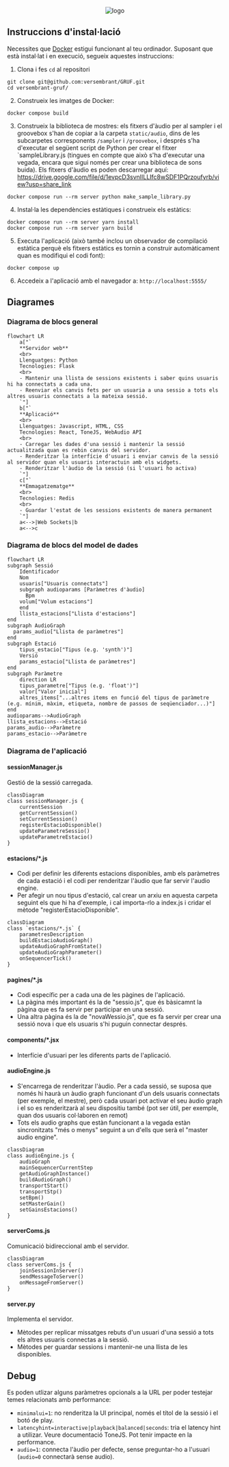 <p align="center">
  <img src="_docs/logo_readme.png" alt="logo">
</p>

## Instruccions d'instal·lació

Necessites que [Docker](https://www.docker.com/products/docker-desktop/) estigui funcionant al teu ordinador. Suposant que està instal·lat i en execució, segueix aquestes instruccions:

1. Clona i fes `cd` al repositori

```shell
git clone git@github.com:versembrant/GRUF.git
cd versembrant-gruf/
```

2. Construeix les imatges de Docker:

```shell
docker compose build
```

3. Construeix la biblioteca de mostres: els fitxers d'àudio per al sampler i el groovebox s'han de copiar a la carpeta `static/audio`, dins de les subcarpetes corresponents `/sampler` i `/groovebox`, i després s'ha d'executar el següent script de Python per crear el fitxer `sampleLibrary.js (tingues en compte que això s'ha d'executar una vegada, encara que sigui només per crear una biblioteca de sons buida). Els fitxers d'àudio es poden descarregar aquí: https://drive.google.com/file/d/1evpcD3svnlILLIfc8wSDF1PQrzoufyrb/view?usp=share_link

```shell
docker compose run --rm server python make_sample_library.py
```

4. Instal·la les dependències estàtiques i construeix els estàtics:

```shell
docker compose run --rm server yarn install
docker compose run --rm server yarn build
```

5. Executa l'aplicació (això també inclou un observador de compilació estàtica perquè els fitxers estàtics es tornin a construir automàticament quan es modifiqui el codi font):

```shell
docker compose up
```

6. Accedeix a l'aplicació amb el navegador a: `http://localhost:5555/`



## Diagrames

### Diagrama de blocs general

```mermaid
flowchart LR
    a["`
    **Servidor web**
    <br>
    Llenguatges: Python
    Tecnologies: Flask
    <br>
    - Mantenir una llista de sessions existents i saber quins usuaris hi ha connectats a cada una.
    - Reenviar els canvis fets per un usuaria a una sessio a tots els altres usuaris connectats a la mateixa sessió.
    `"]
    b["`
    **Aplicació**
    <br>
    Llenguatges: Javascript, HTML, CSS
    Tecnologies: React, ToneJS, WebAudio API
    <br>
    - Carregar les dades d'una sessió i mantenir la sessió actualitzada quan es rebin canvis del servidor.
    - Renderitzar la interfície d'usuari i enviar canvis de la sessió al servidor quan els usuaris interactuin amb els widgets.
    - Renderitzar l'àudio de la sessió (si l'usuari ho activa)
    `"]
    c["`
    **Emmagatzematge**
    <br>
    Tecnologies: Redis
    <br>
    - Guardar l'estat de les sessions existents de manera permanent
    `"]
    a<-->|Web Sockets|b
    a<-->c
```

### Diagrama de blocs del model de dades

```mermaid
flowchart LR
subgraph Sessió
    Identificador
    Nom
    usuaris["Usuaris connectats"]
    subgraph audioparams [Paràmetres d'àudio]
      Bpm
    volum["Volum estacions"]
    end
    llista_estacions["Llista d'estacions"]
end
subgraph AudioGraph
  params_audio["Llista de paràmetres"]
end
subgraph Estació
    tipus_estacio["Tipus (e.g. 'synth')"]
    Versió
    params_estacio["Llista de paràmetres"]
end
subgraph Paràmetre
    direction LR
    tipus_parametre["Tipus (e.g. 'float')"]
    valor["Valor inicial"]
    altres_items["...altres items en funció del tipus de paràmetre (e.g. mínim, màxim, etiqueta, nombre de passos de seqüenciador...)"]
end
audioparams-->AudioGraph
llista_estacions-->Estació
params_audio-->Paràmetre
params_estacio-->Paràmetre
```

### Diagrama de l'aplicació
#### sessionManager.js
Gestió de la sessió carregada.
```mermaid
classDiagram
class sessionManager.js {
    currentSession
    getCurrentSession()
    setCurrentSession()
    registerEstacioDisponible()
    updateParametreSessio()
    updateParametreEstacio()
}
```

#### estacions/*.js
- Codi per definir les diferents estacions disponibles, amb els paràmetres de cada estació i el codi per renderitzar l'àudio que far servir l'audio engine.
- Per afegir un nou tipus d'estació, cal crear un arxiu en aquesta carpeta seguint els que hi ha d'exemple, i cal importa-rlo a index.js i cridar el mètode "registerEstacioDisponible".
```mermaid
classDiagram
class `estacions/*.js` {
    parametresDescription
    buildEstacioAudioGraph()
    updateAudioGraphFromState()
    updateAudioGraphParameter()
    onSequencerTick()
}
```

#### pagines/*.js
- Codi específic per a cada una de les pàgines de l'aplicació.
- La pàgina més important és la de "sessio.js", que és bàsicamnt la pàgina que es fa servir per participar en una sessió.
- Una altra pàgina és la de "novaWessio.js", que es fa servir per crear una sessió nova i que els usuaris s'hi puguin connectar després.


#### components/*.jsx
- Interfície d'usuari per les diferents parts de l'aplicació.

#### audioEngine.js
- S'encarrega de renderitzar l'àudio. Per a cada sessió, se suposa que només hi haurà un àudio graph funcionant d'un dels usuaris connectats (per exemple, el mestre), però cada usuari pot activar el seu àudio graph i el so es renderitzarà al seu dispositiu també (pot ser útil, per exemple, quan dos usuaris col·laboren en remot)
- Tots els audio graphs que estàn funcionant a la vegada estàn sincronitzats "més o menys" seguint a un d'ells que serà el "master audio engine".

```mermaid
classDiagram
class audioEngine.js {
    audioGraph
    mainSequencerCurrentStep
    getAudioGraphInstance()
    buildAudioGraph()
    transportStart()
    transportStp()
    setBpm()
    setMasterGain()
    setGainsEstacions()
}
```

#### serverComs.js
Comunicació bidireccional amb el servidor.

```mermaid
classDiagram
class serverComs.js {
    joinSessionInServer()
    sendMessageToServer()
    onMessageFromServer()
}
```

#### server.py
Implementa el servidor.
- Mètodes per replicar missatges rebuts d'un usuari d'una sessió a tots els altres usuaris connectas a la sessió.
- Mètodes per guardar sessions i mantenir-ne una llista de les disponibles.

## Debug

Es poden utlizar alguns paràmetres opcionals a la URL per poder testejar temes relacionats amb performance:

* `minimalui=1`: no renderitza la UI principal, només el títol de la sessió i el botó de play.
* `latencyhint=interactive|playback|balanced|seconds`: tria el latency hint a utilizar. Veure documentació ToneJS. Pot tenir impacte en la performance.
* `audio=1`: connecta l'àudio per defecte, sense preguntar-ho a l'usuari (`audio=0` connectarà sense audio).